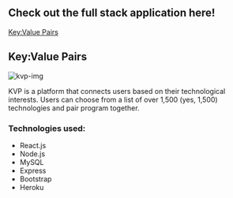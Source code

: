 ## Check out the full stack application here!

[Key:Value Pairs](https://keyvaluepairs.herokuapp.com/)

## Key:Value Pairs


![kvp-img](https://user-images.githubusercontent.com/57848030/98071638-f269cb00-1e18-11eb-8a85-4d3b10f59c7c.png)



KVP is a platform that connects users based on their technological interests. Users can choose from a list of over 1,500 (yes, 1,500) technologies and pair program together.

### Technologies used:

- React.js
- Node.js
- MySQL
- Express
- Bootstrap
- Heroku


